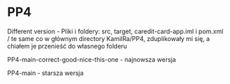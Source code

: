 # PP4

Different version - Pliki i foldery: src, target, caredit-card-app.iml i pom.xml / te same co w głównym directory KamilRa/PP4, zduplikowały mi się, a chiałem je przenieść do własnego folderu

PP4-main-correct-good-nice-this-one - najnowsza wersja


PP4-main - starsza wersja
